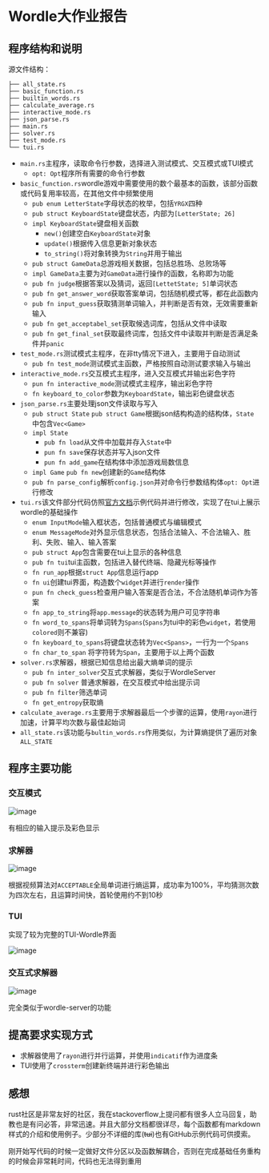 # Wordle大作业报告

## 程序结构和说明

源文件结构：

```
├── all_state.rs
├── basic_function.rs
├── builtin_words.rs
├── calculate_average.rs
├── interactive_mode.rs
├── json_parse.rs
├── main.rs
├── solver.rs
├── test_mode.rs
└── tui.rs
```

- `main.rs`主程序，读取命令行参数，选择进入测试模式、交互模式或TUI模式
  - `opt: Opt`程序所有需要的命令行参数
- `basic_function.rs`wordle游戏中需要使用的数个最基本的函数，该部分函数或代码复用率较高，在其他文件中频繁使用
  - `pub enum LetterState`字母状态的枚举，包括`YRGX`四种
  - `pub struct KeyboardState`键盘状态，内部为`[LetterState; 26]`
  - `impl KeyboardState`键盘相关函数
    - `new()`创建空白`KeyboardState`对象
    - `update()`根据传入信息更新对象状态
    - `to_string()`将对象转换为`String`并用于输出
  - `pub struct GameData`总游戏相关数据，包括总胜场、总败场等
  - `impl GameData`主要为对`GameData`进行操作的函数，名称即为功能
  - `pub fn judge`根据答案以及猜词，返回`[LettetState; 5]`单词状态
  - `pub fn get_answer_word`获取答案单词，包括随机模式等，都在此函数内
  - `pub fn input_guess`获取猜测单词输入，并判断是否有效，无效需要重新输入
  - `pub fn get_acceptabel_set`获取候选词库，包括从文件中读取
  - `pub fn get_final_set`获取最终词库，包括文件中读取并判断是否满足条件并`panic`
- `test_mode.rs`测试模式主程序，在非tty情况下进入，主要用于自动测试
  - `pub fn test_mode`测试模式主函数，严格按照自动测试要求输入与输出
- `interactive_mode.rs`交互模式主程序，进入交互模式并输出彩色字符
  - `pun fn interactive_mode`测试模式主程序，输出彩色字符
  - `fn keyboard_to_color`参数为`KeyboardState`，输出彩色键盘状态
- `json_parse.rs`主要处理json文件读取与写入
  - `pub struct State` `pub struct Game`根据json结构构造的结构体，`State`中包含`Vec<Game>`
  - `impl State`
    - `pub fn load`从文件中加载并存入`State`中
    - `pun fn save`保存状态并写入json文件
    - `pun fn add_game`在结构体中添加游戏局数信息
  - `impl Game` `pub fn new`创建新的`Game`结构体
  - `pub fn parse_config`解析`config.json`并对命令行参数结构体`opt: Opt`进行修改
- `tui.rs`该文件部分代码仿照[官方文档](https://github.com/fdehau/tui-rs)示例代码并进行修改，实现了在tui上展示wordle的基础操作  
  - `enum InputMode`输入框状态，包括普通模式与编辑模式
  - `enum MessageMode`对外显示信息状态，包括合法输入、不合法输入、胜利、失败、输入、输入答案
  - `pub struct App`包含需要在tui上显示的各种信息
  - `pub fn tui`tui主函数，包括进入替代终端、隐藏光标等操作
  - `fn run_app`根据`struct App`信息运行app
  - `fn ui`创建tui界面，构造数个`widget`并进行`render`操作
  - `pun fn check_guess`检查用户输入答案是否合法，不合法随机单词作为答案
  - `fn app_to_string`将`app.message`的状态转为用户可见字符串
  - `fn word_to_spans`将单词转为`Spans`(`Spans`为tui中的彩色`widget`，若使用`colored`则不兼容)
  - `fn keyboard_to_spans`将键盘状态转为`Vec<Spans>`，一行为一个`Spans`
  - `fn char_to_span` 将字符转为`Span`，主要用于以上两个函数
- `solver.rs`求解器，根据已知信息给出最大熵单词的提示
  - `pub fn inter_solver`交互式求解器，类似于WordleServer
  - `pub fn solver` 普通求解器，在交互模式中给出提示词
  - `pub fn filter`筛选单词
  - `fn get_entropy`获取熵
- `calculate_average.rs`主要用于求解器最后一个步骤的运算，使用`rayon`进行加速，计算平均次数与最佳起始词
- `all_state.rs`该功能与`bultin_words.rs`作用类似，为计算熵提供了遍历对象`ALL_STATE`

## 程序主要功能

### 交互模式

![image](https://user-images.githubusercontent.com/92924106/186917396-ac20e601-e350-4fe5-bc9c-f89b425943b9.png)


有相应的输入提示及彩色显示

### 求解器

![image](https://user-images.githubusercontent.com/92924106/186917443-81a407b5-ff0b-4aa0-b9f9-b53177590d3c.png)


根据视频算法对`ACCEPTABLE`全局单词进行熵运算，成功率为100%，平均猜测次数为四次左右，且运算时间快，首轮使用约不到10秒

### TUI

实现了较为完整的TUI-Wordle界面

![image](https://user-images.githubusercontent.com/92924106/186917525-e60a63bb-d984-476a-92a3-9a9b9031050c.png)

### 交互式求解器

![image](https://user-images.githubusercontent.com/92924106/186917544-3d0305d8-c06a-4a84-8d28-3123354a198a.png)

完全类似于wordle-server的功能

## 提高要求实现方式

- 求解器使用了`rayon`进行并行运算，并使用`indicatif`作为进度条
- TUI使用了`crossterm`创建新终端并进行彩色输出

## 感想

rust社区是非常友好的社区，我在stackoverflow上提问都有很多人立马回复，助教也是有问必答，非常迅速。并且大部分文档都很详尽，每个函数都有markdown样式的介绍和使用例子。少部分不详细的库(~~tui~~)也有GitHub示例代码可供摸索。

刚开始写代码的时候一定做好文件分区以及函数解耦合，否则在完成基础任务重构的时候会非常耗时间，代码也无法得到重用

